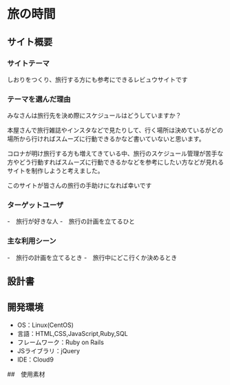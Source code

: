 # 旅の時間

## サイト概要
### サイトテーマ
しおりをつくり、旅行する方にも参考にできるレビュウサイトです

### テーマを選んだ理由
みなさんは旅行先を決め際にスケジュールはどうしていますか？

本屋さんで旅行雑誌やインスタなどで見たりして、行く場所は決めているがどの場所から行ければスムーズに行動できるかなど書いていないと思います。

コロナが明け旅行する方も増えてきている中、旅行のスケジュール管理が苦手な方やどう行動すればスムーズに行動できるかなどを参考にしたい方などが見れるサイトを制作しようと考えました。

このサイトが皆さんの旅行の手助けになれば幸いです


### ターゲットユーザ
-　旅行が好きな人
-　旅行の計画を立てるひと

### 主な利用シーン
-　旅行の計画を立てるとき
-　旅行中にどこ行くか決めるとき


## 設計書


## 開発環境
- OS：Linux(CentOS)
- 言語：HTML,CSS,JavaScript,Ruby,SQL
- フレームワーク：Ruby on Rails
- JSライブラリ：jQuery
- IDE：Cloud9

##　使用素材

